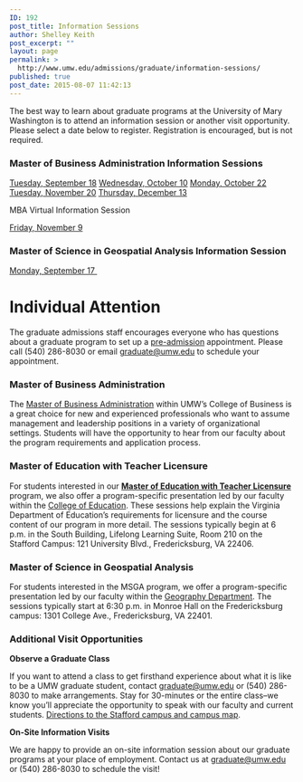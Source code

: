 ```yaml
---
ID: 192
post_title: Information Sessions
author: Shelley Keith
post_excerpt: ""
layout: page
permalink: >
  http://www.umw.edu/admissions/graduate/information-sessions/
published: true
post_date: 2015-08-07 11:42:13
---
```

The best way to learn about graduate programs at the University of Mary Washington is to attend an information session or another visit opportunity. Please select a date below to register. Registration is encouraged, but is not required.
<h3>Master of Business Administration Information Sessions</h3>
<a href="https://umw.askadmissions.net/Portal/EI/ViewDetails?gid=623577ef20858923014a7d91e65a6b8f52e99a">Tuesday, September 18</a>
<a href="https://umw.askadmissions.net/Portal/EI/ViewDetails?gid=623577a925baa0723049eb8c7094485ac2ca6c">Wednesday, October 10</a>
<a href="https://umw.askadmissions.net/Portal/EI/ViewDetails?gid=62357764fde54c31e84560aa73512171b7000f">Monday, October 22</a>
<a href="https://umw.askadmissions.net/Portal/EI/ViewDetails?gid=623577e3f892b24bc94243944fea5f446d7de1">Tuesday, November 20</a>
<a href="https://umw.askadmissions.net/Portal/EI/ViewDetails?gid=623577d772fcbef2694badb7b0fb9bf68bebf9">Thursday, December 13</a>

MBA Virtual Information Session

<a href="https://umw.askadmissions.net/Portal/EI/ViewDetails?gid=6235771f5783e411764ae4a5c41a4efd86dad1">Friday, November 9</a>
<h3>Master of Science in Geospatial Analysis Information Session</h3>
<a href="https://umw.askadmissions.net/Portal/EI/ViewDetails?gid=623577626d19ee891a4acf99403657f13819e0">Monday, September 17 </a>
<h1>Individual Attention</h1>
The graduate admissions staff encourages everyone who has questions about a graduate program to set up a <a href="http://www.umw.edu/admissions/graduate/advising/">pre-admission</a> appointment. Please call (540) 286-8030 or email <a href="mailto:graduate@umw.edu">graduate@umw.edu</a> to schedule your appointment.
<h3>Master of Business Administration</h3>
The <a href="http://www.umw.edu/admissions/graduate/degrees/mba/">Master of Business Administration</a> within UMW’s College of Business is a great choice for new and experienced professionals who want to assume management and leadership positions in a variety of organizational settings. Students will have the opportunity to hear from our faculty about the program requirements and application process.
<h3>Master of Education with Teacher Licensure</h3>
For students interested in our <a href="http://www.umw.edu/admissions/graduate/degrees/med-teacher-licensure/"><strong>Master of Education with Teacher Licensure</strong></a> program, we also offer a program-specific presentation led by our faculty within the <a href="http://education.umw.edu">College of Education</a>. These sessions help explain the Virginia Department of Education’s requirements for licensure and the course content of our program in more detail. The sessions typically begin at 6 p.m. in the South Building, Lifelong Learning Suite, Room 210 on the Stafford Campus: 121 University Blvd., Fredericksburg, VA 22406.
<h3>Master of Science in Geospatial Analysis</h3>
For students interested in the MSGA program, we offer a program-specific presentation led by our faculty within the <a href="http://cas.umw.edu/geography/">Geography Department</a>. The sessions typically start at 6:30 p.m. in Monroe Hall on the Fredericksburg campus: 1301 College Ave., Fredericksburg, VA 22401.
<h3>Additional Visit Opportunities</h3>
<strong>Observe a Graduate Class</strong>

If you want to attend a class to get firsthand experience about what it is like to be a UMW graduate student, contact <a href="mailto:graduate@umw.edu">graduate@umw.edu</a> or (540) 286-8030 to make arrangements. Stay for 30-minutes or the entire class–we know you’ll appreciate the opportunity to speak with our faculty and current students. <a href="http://www.umw.edu/visitors/stafford-campus/">Directions to the Stafford campus and campus map</a>.

<strong>On-Site Information Visits</strong>

We are happy to provide an on-site information session about our graduate programs at your place of employment. Contact us at <a href="mailto:graduate@umw.edu">graduate@umw.edu</a> or (540) 286-8030 to schedule the visit!